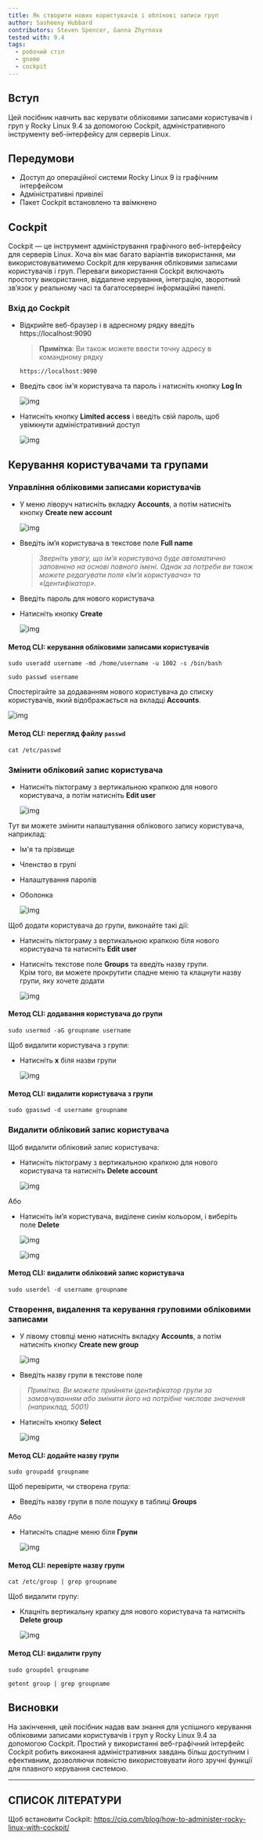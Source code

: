 ```yaml
---
title: Як створити нових користувачів і облікові записи груп
author: Sasheeny Hubbard
contributors: Steven Spencer, Ganna Zhyrnova
tested with: 9.4
tags:
  - робочий стіл
  - gnome
  - cockpit
---
```


## Вступ

Цей посібник навчить вас керувати обліковими записами користувачів і груп у Rocky Linux 9.4 за допомогою Cockpit, адміністративного інструменту веб-інтерфейсу для серверів Linux.

## Передумови

- Доступ до операційної системи Rocky Linux 9 із графічним інтерфейсом
- Адміністративні привілеї
- Пакет Cockpit встановлено та ввімкнено

## Cockpit

Cockpit — це інструмент адміністрування графічного веб-інтерфейсу для серверів Linux. Хоча він має багато варіантів використання, ми використовуватимемо Cockpit для керування обліковими записами користувачів і груп. Переваги використання Cockpit включають простоту використання, віддалене керування, інтеграцію, зворотний зв’язок у реальному часі та багатосерверні інформаційні панелі.

### Вхід до Cockpit

- Відкрийте веб-браузер і в адресному рядку введіть https://localhost:9090

  > **Примітка**: Ви також можете ввести точну адресу в командному рядку

  ```text
  https://localhost:9090
  ```

- Введіть своє ім'я користувача та пароль і натисніть кнопку **Log In**

  ![img](images/user_group_acctmgt_images/1.png)

- Натисніть кнопку **Limited access** і введіть свій пароль, щоб увімкнути адміністративний доступ

  ![img](images/user_group_acctmgt_images/2.png)

## Керування користувачами та групами

### Управління обліковими записами користувачів

- У меню ліворуч натисніть вкладку **Accounts**, а потім натисніть кнопку **Create new account**

  ![img](images/user_group_acctmgt_images/5.png)

- Введіть ім’я користувача в текстове поле **Full name**
  > _Зверніть увагу, що ім’я користувача буде автоматично заповнено на основі повного імені. Однак за потреби ви також можете редагувати поля «Ім’я користувача» та «Ідентифікатор»._

- Введіть пароль для нового користувача

- Натисніть кнопку **Create**

  ![img](images/user_group_acctmgt_images/8.png)

#### Метод CLI: керування обліковими записами користувачів

```text
sudo useradd username -md /home/username -u 1002 -s /bin/bash 
```

```text
sudo passwd username 
```

Спостерігайте за додаванням нового користувача до списку користувачів, який відображається на вкладці **Accounts**.

![img](images/user_group_acctmgt_images/9.png)

#### Метод CLI: перегляд файлу `passwd`

```text
cat /etc/passwd
```

### Змінити обліковий запис користувача

- Натисніть піктограму з вертикальною крапкою для нового користувача, а потім натисніть **Edit user**

  ![img](images/user_group_acctmgt_images/13.png)

Тут ви можете змінити налаштування облікового запису користувача, наприклад:

- Ім'я та прізвище
- Членство в групі
- Налаштування паролів
- Оболонка

  ![img](images/user_group_acctmgt_images/15.png)

Щоб додати користувача до групи, виконайте такі дії:

- Натисніть піктограму з вертикальною крапкою біля нового користувача та натисніть **Edit user**

- Натисніть текстове поле **Groups** та введіть назву групи.\
  Крім того, ви можете прокрутити спадне меню та клацнути назву групи, яку хочете додати

  ![img](images/user_group_acctmgt_images/14.png)

#### Метод CLI: додавання користувача до групи

```text
sudo usermod -aG groupname username
```

Щоб видалити користувача з групи:

- Натисніть **x** біля назви групи

  ![img](images/user_group_acctmgt_images/18.png)

#### Метод CLI: видалити користувача з групи

```text
sudo gpasswd -d username groupname
```

### Видалити обліковий запис користувача

Щоб видалити обліковий запис користувача:

- Натисніть піктограму з вертикальною крапкою для нового користувача та натисніть **Delete account**

  ![img](images/user_group_acctmgt_images/16.png)

Або

- Натисніть ім’я користувача, виділене синім кольором, і виберіть поле **Delete**

  ![img](images/user_group_acctmgt_images/17.png)

  ![img](images/user_group_acctmgt_images/22.png)

#### Метод CLI: видалити обліковий запис користувача

```text
sudo userdel -d username groupname
```

### Створення, видалення та керування груповими обліковими записами

- У лівому стовпці меню натисніть вкладку **Accounts**, а потім натисніть кнопку **Create new group**

  ![img](images/user_group_acctmgt_images/7.png)

- Введіть назву групи в текстове поле

> _Примітка. Ви можете прийняти ідентифікатор групи за замовчуванням або змінити його на потрібне числове значення (наприклад, 5001)_

- Натисніть кнопку **Select**

  ![img](images/user_group_acctmgt_images/11.png)

#### Метод CLI: додайте назву групи

```text
sudo groupadd groupname
```

Щоб перевірити, чи створена група:

- Введіть назву групи в поле пошуку в таблиці **Groups**

Або

- Натисніть спадне меню біля **Групи**

  ![img](images/user_group_acctmgt_images/12.png)

#### Метод CLI: перевірте назву групи

```text
cat /etc/group | grep groupname
```

Щоб видалити групу:

- Клацніть вертикальну крапку для нового користувача та натисніть **Delete group**

  ![img](images/user_group_acctmgt_images/21.png)

#### Метод CLI: видалити групу

```text
sudo groupdel groupname
```

```text
getent group | grep groupname
```

## Висновки

На закінчення, цей посібник надав вам знання для успішного керування обліковими записами користувачів і груп у Rocky Linux 9.4 за допомогою Cockpit. Простий у використанні веб-графічний інтерфейс Cockpit робить виконання адміністративних завдань більш доступним і ефективним, дозволяючи повністю використовувати його зручні функції для плавного керування системою.

---

## СПИСОК ЛІТЕРАТУРИ

Щоб встановити Cockpit: https://ciq.com/blog/how-to-administer-rocky-linux-with-cockpit/

